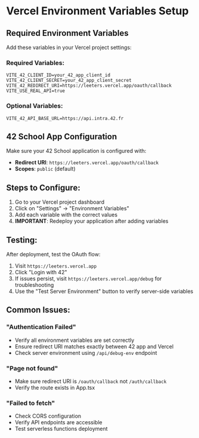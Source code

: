 # Vercel Environment Variables Setup

## Required Environment Variables

Add these variables in your Vercel project settings:

### Required Variables:
```
VITE_42_CLIENT_ID=your_42_app_client_id
VITE_42_CLIENT_SECRET=your_42_app_client_secret
VITE_42_REDIRECT_URI=https://leeters.vercel.app/oauth/callback
VITE_USE_REAL_API=true
```

### Optional Variables:
```
VITE_42_API_BASE_URL=https://api.intra.42.fr
```

## 42 School App Configuration

Make sure your 42 School application is configured with:
- **Redirect URI**: `https://leeters.vercel.app/oauth/callback`
- **Scopes**: `public` (default)

## Steps to Configure:

1. Go to your Vercel project dashboard
2. Click on "Settings" → "Environment Variables"
3. Add each variable with the correct values
4. **IMPORTANT**: Redeploy your application after adding variables

## Testing:

After deployment, test the OAuth flow:
1. Visit `https://leeters.vercel.app`
2. Click "Login with 42"
3. If issues persist, visit `https://leeters.vercel.app/debug` for troubleshooting
4. Use the "Test Server Environment" button to verify server-side variables

## Common Issues:

### "Authentication Failed"
- Verify all environment variables are set correctly
- Ensure redirect URI matches exactly between 42 app and Vercel
- Check server environment using `/api/debug-env` endpoint

### "Page not found" 
- Make sure redirect URI is `/oauth/callback` not `/auth/callback`
- Verify the route exists in App.tsx

### "Failed to fetch"
- Check CORS configuration
- Verify API endpoints are accessible
- Test serverless functions deployment